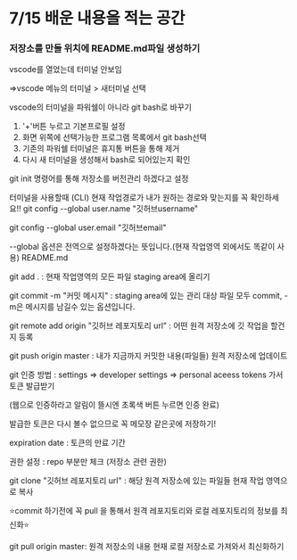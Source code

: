 # 7/15 배운 내용을 적는 공간
###  저장소를 만들 위치에 README.md파일 생성하기

vscode를 열었는데 터미널 안보임

=>vscode 메뉴의 터미널 > 새터미널 선택

vscode의 터미널을 파워쉘이 아니라 git bash로 바꾸기

1. '+'버튼 누르고 기본프로필 설정
2. 화면 위쪽에 선택가능한 프로그램 목록에서 git bash선택
3. 기존의 파워쉘 터미널은 휴지통 버튼을 통해 제거
4. 다시 새 터미널을 생성해서 bash로 되어있는지 확인

git init 명령어를 통해 저장소를 버전관리 하겠다고 설정

터미널을 사용할때 (CLI) 현재 작업경로가 내가 원하는 경로와 맞는지를 꼭 확인하세요!!
git config --global user.name "깃허브username"

git config --global user.email "깃허브email"

--global 옵션은 전역으로 설정하겠다는 뜻입니다.(현재 작업영역 외에서도 똑같이 사용)
README.md

git add . : 현재 작업영역의 모든 파일 staging area에 올리기

git commit -m "커밋 메시지" : staging area에 있는 관리 대상 파일 모두 commit, -m은 메시지를 남길수 있는 옵션입니다.

git remote add origin "깃허브 레포지토리 url" : 어떤 원격 저장소에 깃 작업을 할건지 등록

git push origin master : 내가 지금까지 커밋한 내용(파일들) 원격 저장소에 업데이트

git 인증 방법 : settings => developer settings => personal aceess tokens 가서 토큰 발급받기

(웹으로 인증하라고 알림이 뜰시엔 초록색 버튼 누르면 인증 완료)

발급한 토큰은 다시 볼수 없으므로 꼭 메모장 같은곳에 저장하기!

expiration date : 토큰의 만료 기간

권한 설정 : repo 부분만 체크 (저장소 관련 권한)

git clone "깃허브 레포지토리 url" : 해당 원격 저장소에 있는 파일들 현재 작업 영역으로 복사

⭐commit 하기전에 꼭 pull 을 통해서 원격 레포지토리와 로컬 레포지토리의 정보를 최신화⭐

git pull origin master: 원격 저장소의 내용 현재 로컬 저장소로 가져와서 최신화하기